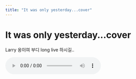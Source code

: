 ```yaml
---
title: "It was only yesterday...cover"
---
```

# It was only yesterday...cover


Larry 옹이여 부디 long live 하시길..







<audio src="/assets/images/60bfc01fd3f7862c2b5984888d014aba.mp3" controls preload></audio>






